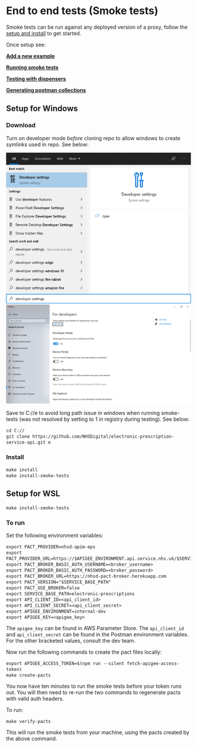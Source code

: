 # End to end tests (Smoke tests)

Smoke tests can be run against any deployed version of a proxy, follow the [setup and install](#setup) to get started.

Once setup see:

**[Add a new example](./docs/AddingExamples.md)**

**[Running smoke tests](./docs/Testing.md)**

**[Testing with dispensers](./docs/TestingDispensing.md)**

**[Generating postman collections](./docs/Postman.md)**

## Setup for Windows

### Download

Turn on developer mode *before* cloning repo to allow windows to create symlinks used in repo. See below:

 ![alt text](./docs/WindowsSearch-DeveloperSettings.png "Windows Search - Developer Settings") 
 ![alt text](./docs/DeveloperSettings.png "Developer Settings") 

Save to C://e to avoid long path issue in windows when running smoke-tests (was not resolved by setting to 1 in registry during testing). See below:

```
cd C://
git clone https://github.com/NHSDigital/electronic-prescription-service-api.git e
```

### Install 

```
make install
make install-smoke-tests
```



## Setup for WSL

```
make install-smoke-tests
```

### To run

Set the following environment variables:
```
export PACT_PROVIDER=nhsd-apim-eps
export PACT_PROVIDER_URL=https://$APIGEE_ENVIRONMENT.api.service.nhs.uk/$SERVICE_BASE_PATH
export PACT_BROKER_BASIC_AUTH_USERNAME=<broker_username>
export PACT_BROKER_BASIC_AUTH_PASSWORD=<broker_password>
export PACT_BROKER_URL=https://nhsd-pact-broker.herokuapp.com
export PACT_VERSION="$SERVICE_BASE_PATH"
export PACT_USE_BROKER=false
export SERVICE_BASE_PATH=electronic-prescriptions
export API_CLIENT_ID=<api_client_id>
export API_CLIENT_SECRET=<api_client_secret>
export APIGEE_ENVIRONMENT=internal-dev
export APIGEE_KEY=<apigee_key>
```

The `apigee_key` can be found in AWS Parameter Store. 
The `api_client_id` and `api_client_secret` can be found in the Postman environment variables.
For the other bracketed values, consult the dev team.

Now run the following commands to create the pact files locally:
```
export APIGEE_ACCESS_TOKEN=$(npm run --silent fetch-apigee-access-token)
make create-pacts
```

You now have ten minutes to run the smoke tests before your token runs out. You will then need to re-run the two commands to regenerate pacts with valid auth headers.

To run:
```
make verify-pacts
```
This will run the smoke tests from your machine, using the pacts created by the above command.
